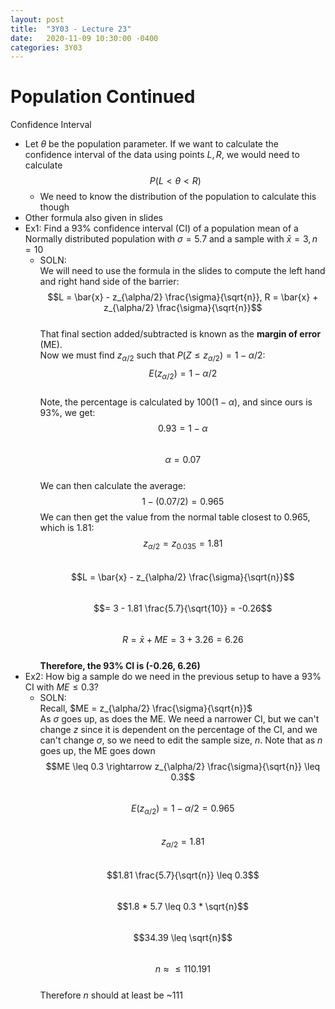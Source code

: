 ```yaml
---
layout: post
title:  "3Y03 - Lecture 23"
date:   2020-11-09 10:30:00 -0400
categories: 3Y03
---
```


Population Continued
===

Confidence Interval
- Let $\theta$ be the population parameter. If we want to calculate the confidence interval of the data using points $L,R$, we would need to calculate
$$P(L \lt \theta \lt R)$$
    - We need to know the distribution of the population to calculate this though
- Other formula also given in slides
- Ex1: Find a 93% confidence interval (CI) of a population mean of a Normally distributed population with $\sigma = 5.7$ and a sample with $\bar{x} = 3, n=10$
    - SOLN:  
    We will need to use the formula in the slides to compute the left hand and right hand side of the barrier:  
    $$L = \bar{x} - z_{\alpha/2} \frac{\sigma}{\sqrt{n}}, R = \bar{x} + z_{\alpha/2} \frac{\sigma}{\sqrt{n}}$$  
    That final section added/subtracted is known as the **margin of error** (ME).   
    Now we must find $z_{\alpha/2}$ such that $P(Z \leq z_{\alpha/2}) = 1 - \alpha/2$:  
    $$E(z_{\alpha/2}) = 1 - \alpha/2$$  
    Note, the percentage is calculated by $100(1-\alpha)%$, and since ours is 93%, we get:  
    $$0.93 = 1 - \alpha$$  
    $$\alpha = 0.07$$  
    We can then calculate the average:  
    $$1 - (0.07/2) = 0.965$$
    We can then get the value from the normal table closest to 0.965, which is 1.81:  
    $$z_{\alpha/2} = z_{0.035} = 1.81$$  
    $$L = \bar{x} - z_{\alpha/2} \frac{\sigma}{\sqrt{n}}$$  
    $$= 3 - 1.81 \frac{5.7}{\sqrt{10}} = -0.26$$  
    $$R = \bar{x} + ME = 3 + 3.26 = 6.26$$  
    **Therefore, the 93% CI is (-0.26, 6.26)**
- Ex2: How big a sample do we need in the previous setup to have a 93% CI with $ME \leq 0.3$?
    - SOLN:  
    Recall, $ME = z_{\alpha/2} \frac{\sigma}{\sqrt{n}}$  
    As $\sigma$ goes up, as does the ME. We need a narrower CI, but we can't change *z* since it is dependent on the percentage of the CI, and we can't change $\sigma$, so we need to edit the sample size, *n*. Note that as *n* goes up, the ME goes down  
    $$ME \leq 0.3 \rightarrow z_{\alpha/2} \frac{\sigma}{\sqrt{n}} \leq 0.3$$  
    $$E(z_{\alpha/2}) = 1 - \alpha /2 = 0.965$$  
    $$z_{\alpha / 2} = 1.81$$  
    $$1.81 \frac{5.7}{\sqrt{n}} \leq 0.3$$  
    $$1.8 * 5.7 \leq 0.3 * \sqrt{n}$$  
    $$34.39 \leq \sqrt{n}$$  
    $$n \approx \leq 110.191$$  
    Therefore *n* should at least be ~111